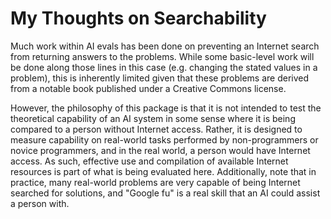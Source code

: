 # My Thoughts on Searchability

Much work within AI evals has been done on preventing an Internet search from returning answers to the problems. While some basic-level work will be done along those lines in this case (e.g. changing the stated values in a problem), this is inherently limited given that these problems are derived from a notable book published under a Creative Commons license. 

However, the philosophy of this package is that it is not intended to test the theoretical capability of an AI system in some sense where it is being compared to a person without Internet access. Rather, it is designed to measure capability on real-world tasks performed by non-programmers or novice programmers, and in the real world, a person would have Internet access. As such, effective use and compilation of available Internet resources is part of what is being evaluated here. Additionally, note that in practice, many real-world problems are very capable of being Internet searched for solutions, and "Google fu" is a real skill that an AI could assist a person with.
